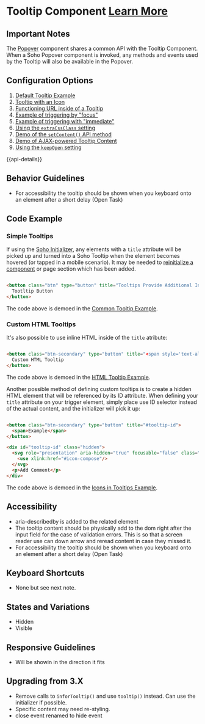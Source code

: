 # Tooltip Component [Learn More](https://soho.infor.com/index.php?p=component/tooltip)

## Important Notes

The [Popover]( ../components/popover) component shares a common API with the Tooltip Component.  When a Soho Popover component is invoked, any methods and events used by the Tooltip will also be available in the Popover.

## Configuration Options

1. [Default Tooltip Example]( ../components/tooltip/example-index)
2. [Tooltip with an Icon]( ../components/tooltip/example-icon-in-tooltip)
3. [Functioning URL inside of a Tooltip]( ../components/tooltip/example-url-in-tooltip)
4. [Example of triggering by "focus"]( ../components/tooltip/example-trigger-focus)
5. [Example of triggering with "immediate"]( ../components/tooltip/example-trigger-immediate)
6. [Using the `extraCssClass` setting]( ../components/tooltip/example-extra-css-class)
7. [Demo of the `setContent()` API method]( ../components/tooltip/example-setcontent-api)
8. [Demo of AJAX-powered Tooltip Content]( ../components/tooltip/example-ajax-tooltip)
9. [Using the `keepOpen` setting]( ../components/tooltip/example-keep-open)

{{api-details}}

## Behavior Guidelines

- For accessibility the tooltip should be shown when you keyboard onto an element after a short delay (Open Task)

## Code Example

### Simple Tooltips

If using the [Soho Initializer]( ../components/initialize), any elements with a `title` attribute will be picked up and turned into a Soho Tooltip when the element becomes hovered (or tapped in a mobile scenario). It may be needed to [reinitialize a component](https://soho.infor.com/index.php?p=component/getting-started) or page section which has been added.

```html

<button class="btn" type="button" title="Tooltips Provide Additional Information">
  Tootltip Button
</button>


```

The code above is demoed in the [Common Tooltip Example]( ../components/tooltip/example-index).

### Custom HTML Tooltips

It's also possible to use inline HTML inside of the `title` atribute:

```html

<button class="btn-secondary" type="button" title="<span style='text-align: right; display: inline-block;'><b style='line-height: 1.7em;'>Connected order</b><br>Tooltips Provide <br> <span style="color: #AFDC91;">Additional Information</span>.</span>">
  Custom HTML Tooltip
</button>


```

The code above is demoed in the [HTML Tooltip Example]( ../components/tooltip/example-html-tooltip).

Another possible method of defining custom tooltips is to create a hidden HTML element that will be referenced by its ID attribute.  When defining your `title` attribute on your trigger element, simply place use ID selector instead of the actual content, and the initializer will pick it up:

```html

<button class="btn-secondary" type="button" title="#tooltip-id">
  <span>Example</span>
</button>

<div id="tooltip-id" class="hidden">
  <svg role="presentation" aria-hidden="true" focusable="false" class="icon">
    <use xlink:href="#icon-compose"/>
  </svg>
  <p>Add Comment</p>
</div>


```

The code above is demoed in the [Icons in Tooltips Example]( ../components/tooltip/example-icon-in-tooltip).


## Accessibility

- aria-describedby is added to the related element
- The tooltip content should be physically add to the dom right after the input field for the case of validation errors. This is so that a screen reader use can down arrow and reread content in case they missed it.
- For accessibility the tooltip should be shown when you keyboard onto an element after a short delay (Open Task)

## Keyboard Shortcuts

- None but see next note.

## States and Variations

- Hidden
- Visible

## Responsive Guidelines

- Will be showin in the direction it fits

## Upgrading from 3.X

- Remove calls to `inforTooltip()` and use `tooltip()` instead. Can use the initializer if possible.
- Specific content may need re-styling.
- close event renamed to hide event
